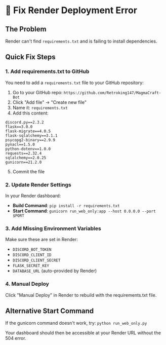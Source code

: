 # 🔧 Fix Render Deployment Error

## The Problem
Render can't find `requirements.txt` and is failing to install dependencies.

## Quick Fix Steps

### 1. Add requirements.txt to GitHub
You need to add a `requirements.txt` file to your GitHub repository:

1. Go to your GitHub repo: `https://github.com/Retroking147/MagmaCraft-Bot`
2. Click "Add file" → "Create new file"
3. Name it: `requirements.txt`
4. Add this content:
```
discord.py==2.3.2
flask==3.0.0
flask-migrate==4.0.5
flask-sqlalchemy==3.1.1
psycopg2-binary==2.9.9
pynacl==1.5.0
python-dotenv==1.0.0
requests==2.32.4
sqlalchemy==2.0.25
gunicorn==21.2.0
```
5. Commit the file

### 2. Update Render Settings
In your Render dashboard:
- **Build Command**: `pip install -r requirements.txt`
- **Start Command**: `gunicorn run_web_only:app --host 0.0.0.0 --port $PORT`

### 3. Add Missing Environment Variables
Make sure these are set in Render:
- `DISCORD_BOT_TOKEN`
- `DISCORD_CLIENT_ID` 
- `DISCORD_CLIENT_SECRET`
- `FLASK_SECRET_KEY`
- `DATABASE_URL` (auto-provided by Render)

### 4. Manual Deploy
Click "Manual Deploy" in Render to rebuild with the requirements.txt file.

## Alternative Start Command
If the gunicorn command doesn't work, try:
`python run_web_only.py`

Your dashboard should then be accessible at your Render URL without the 504 error.